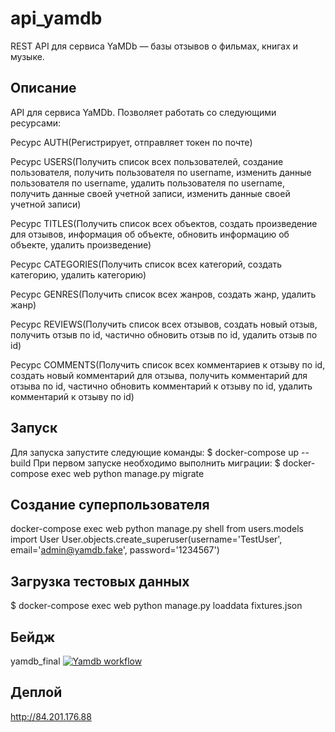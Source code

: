 # api_yamdb
REST API для сервиса YaMDb — базы отзывов о фильмах, книгах и музыке.
## Описание
API для сервиса YaMDb. Позволяет работать со следующими ресурсами:

Ресурс AUTH(Регистрирует, отправляет токен по почте)

Ресурс USERS(Получить список всех пользователей, создание пользователя, получить пользователя по username, изменить данные пользователя по username, удалить пользователя по username, получить данные своей учетной записи, изменить данные своей учетной записи)

Ресурс TITLES(Получить список всех объектов, создать произведение для отзывов, информация об объекте, обновить информацию об объекте, удалить произведение)

Ресурс CATEGORIES(Получить список всех категорий, создать категорию, удалить категорию)

Ресурс GENRES(Получить список всех жанров, создать жанр, удалить жанр)

Ресурс REVIEWS(Получить список всех отзывов, создать новый отзыв, получить отзыв по id, частично обновить отзыв по id, удалить отзыв по id)

Ресурс COMMENTS(Получить список всех комментариев к отзыву по id, создать новый комментарий для отзыва, получить комментарий для отзыва по id, частично обновить комментарий к отзыву по id, удалить комментарий к отзыву по id)

## Запуск 
Для запуска запустите следующие команды:
  $ docker-compose up --build
При первом запуске необходимо выполнить миграции:
  $ docker-compose exec web python manage.py migrate

## Создание суперпользователя
  docker-compose exec web python manage.py shell
   from users.models import User
   User.objects.create_superuser(username='TestUser', email='admin@yamdb.fake', password='1234567')


## Загрузка тестовых данных 
 $ docker-compose exec web python manage.py loaddata fixtures.json   

## Бейдж
yamdb_final
[![Yamdb workflow](https://github.com/AlexNikitin87/yamdb_final/actions/workflows/yamdb_workflow.yml/badge.svg)](https://github.com/AlexNikitin87/yamdb_final/actions/workflows/yamdb_workflow.yml)
## Деплой
http://84.201.176.88 

